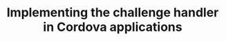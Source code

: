 ---
layout: tutorial
title: Implementing the challenge handler in Cordova applications
breadcrumb_title: Cordova applications
relevantTo: [cordova]
---